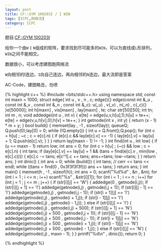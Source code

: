 ```yaml
---
layout: post
title: CF::GYM 100203I / I WIN
tags: [ICPC,网络流]
category: ICPC
---
```


题目:[CF::GYM 100203I](http://codeforces.com/gym/100203/problem/I)

给你一个由`W` `I` `N`组成的矩阵，要求找到尽可能多的`WIN`，可以为直线或`L`形排列，`WIN`之间不能相交。

数据很小，可以考虑建图跑网络流

`W`向相邻的I连边，`I`向自己连边，再向相邻的`N`连边，最大流即是答案

AC-Code，建图略丑，勿喷

{% highlight c++ %}
#include <bits/stdc++.h>
using namespace std;
const int maxn = 1000;
struct edge{
    int u , v , n , c;
    edge(){}
    edge(const int &_u , const int &_v , const int &_n , const int &_c):
        u(_u) , v(_v) , n(_n) , c(_c){}
}e[50000];
int h[maxn] , vis[maxn] , lay[maxn] , te;
char str[50][50];
int tn;
int m  , n;
void addedge(int u , int v)
{
    e[te] = edge(u,v,h[u],1);h[u] = te++;
    e[te] = edge(v,u,h[v],0);h[v] = te++;
}
int getnode(int x , int y)
{
    return (x - 1) * m + y;
}
bool build()
{
    memset(lay , -1 , sizeof(lay));
    queue<int>Q;
    Q.push(0);lay[0] = 0;
    while (!Q.empty())
    {
        int u = Q.front();Q.pop();
        for (int c = h[u] ; ~c ; c = e[c].n)
        {
            if (e[c].c && lay[e[c].v] == -1)
            {
                lay[e[c].v] = lay[u] + 1;
                Q.push(e[c].v);
            }
        }
    }
    return lay[maxn - 1] != -1;
}
int find(int u , int low)
{
    if (u == maxn - 1)
        return low;
    int ans = 0;
    for (int c = h[u] ; (~c) && low ; c = e[c].n)
    {
        int tans;
        if (lay[e[c].v] == lay[u] + 1 && (tans = find(e[c].v , min(low , e[c].c))))
        {
            e[c].c -= tans;
            e[c^1].c += tans;
            ans+=tans;
            low-=tans;
        }
    }
    return ans;
}
int dinic()
{
    int ans = 0;
    while (build())
    {
        int tans;
//        cerr << tans << endl;
        while ((tans = find(0 , 0x3f3f3f3f)))
            ans += tans;
    }
    return ans;
}
int main()
{
    memset(h , -1 , sizeof(h));
    int ans = 0;
    scanf("%d%d" , &n , &m);
    for (int i = 1 ; i <= n ; i++)
        scanf("%s" , &str[i][1]);
    for (int i = 1 ; i <= n ; i++)
        for (int j = 1 ; j <= m ; j++)
        {
            if (str[i][j] == 'W')
            {
                addedge(0 , getnode(i,j));
                if (str[i][j + 1] == 'I')
                    addedge(getnode(i,j) , getnode(i,j + 1));
                if (str[i][j - 1] == 'I')
                    addedge(getnode(i,j) , getnode(i,j - 1));
                if (str[i + 1][j] == 'I')
                    addedge(getnode(i,j) , getnode(i + 1,j));
                if (str[i - 1][j] == 'I')
                    addedge(getnode(i,j) , getnode(i - 1,j));
            } else if (str[i][j] == 'I')
            {
                addedge(getnode(i,j) , getnode(i,j) + 500);
                if (str[i][j + 1] == 'N')
                    addedge(getnode(i,j) + 500 , getnode(i,j + 1));
                if (str[i][j - 1] == 'N')
                    addedge(getnode(i,j) + 500 , getnode(i,j - 1));
                if (str[i + 1][j] == 'N')
                    addedge(getnode(i,j) + 500 , getnode(i + 1,j));
                if (str[i - 1][j] == 'N')
                    addedge(getnode(i,j) + 500 , getnode(i - 1,j));
            } else if (str[i][j] == 'N')
            {
                addedge(getnode(i,j) , maxn - 1);
            }
        }
    printf("%d\n" , dinic());
    return 0;
}

{% endhighlight %}

